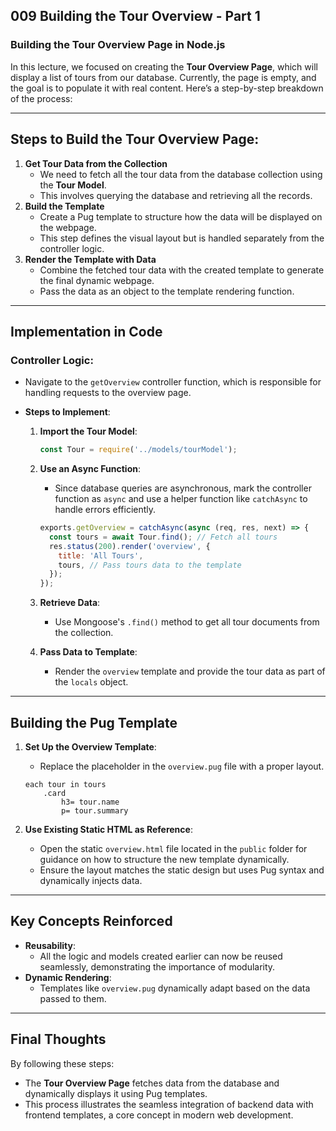 ## 009 Building the Tour Overview - Part 1

### Building the Tour Overview Page in Node.js

In this lecture, we focused on creating the **Tour Overview Page**, which will display a list of tours from our database. Currently, the page is empty, and the goal is to populate it with real content. Here’s a step-by-step breakdown of the process:

---

## Steps to Build the Tour Overview Page:

1. **Get Tour Data from the Collection**
   - We need to fetch all the tour data from the database collection using the **Tour Model**.
   - This involves querying the database and retrieving all the records.
2. **Build the Template**
   - Create a Pug template to structure how the data will be displayed on the webpage.
   - This step defines the visual layout but is handled separately from the controller logic.
3. **Render the Template with Data**
   - Combine the fetched tour data with the created template to generate the final dynamic webpage.
   - Pass the data as an object to the template rendering function.

---

## Implementation in Code

### Controller Logic:

- Navigate to the `getOverview` controller function, which is responsible for handling requests to the overview page.
- **Steps to Implement**:

  1. **Import the Tour Model**:

     ```jsx
     const Tour = require('../models/tourModel');
     ```

  2. **Use an Async Function**:

     - Since database queries are asynchronous, mark the controller function as `async` and use a helper function like `catchAsync` to handle errors efficiently.

     ```jsx
     exports.getOverview = catchAsync(async (req, res, next) => {
       const tours = await Tour.find(); // Fetch all tours
       res.status(200).render('overview', {
         title: 'All Tours',
         tours, // Pass tours data to the template
       });
     });
     ```

  3. **Retrieve Data**:
     - Use Mongoose's `.find()` method to get all tour documents from the collection.
  4. **Pass Data to Template**:
     - Render the `overview` template and provide the tour data as part of the `locals` object.

---

## Building the Pug Template

1. **Set Up the Overview Template**:

   - Replace the placeholder in the `overview.pug` file with a proper layout.

   ```
   each tour in tours
       .card
           h3= tour.name
           p= tour.summary
   ```

2. **Use Existing Static HTML as Reference**:
   - Open the static `overview.html` file located in the `public` folder for guidance on how to structure the new template dynamically.
   - Ensure the layout matches the static design but uses Pug syntax and dynamically injects data.

---

## Key Concepts Reinforced

- **Reusability**:
  - All the logic and models created earlier can now be reused seamlessly, demonstrating the importance of modularity.
- **Dynamic Rendering**:
  - Templates like `overview.pug` dynamically adapt based on the data passed to them.

---

## Final Thoughts

By following these steps:

- The **Tour Overview Page** fetches data from the database and dynamically displays it using Pug templates.
- This process illustrates the seamless integration of backend data with frontend templates, a core concept in modern web development.

